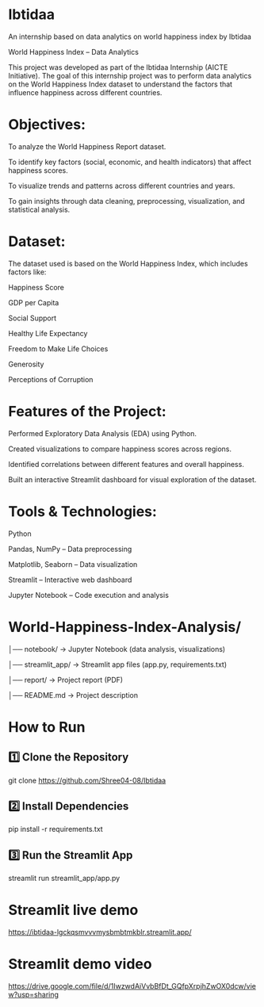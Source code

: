 # Ibtidaa
An internship based on data analytics on world happiness index by Ibtidaa

World Happiness Index – Data Analytics

This project was developed as part of the Ibtidaa Internship (AICTE Initiative). The goal of this internship project was to perform data analytics on the World Happiness Index dataset to understand the factors that influence happiness across different countries.

# Objectives:
 To analyze the World Happiness Report dataset. 

 To identify key factors (social, economic, and health indicators) that affect happiness scores. 
 
 To visualize trends and patterns across different countries and years. 

 To gain insights through data cleaning, preprocessing, visualization, and statistical analysis. 

# Dataset:
 The dataset used is based on the World Happiness Index, which includes factors like:

 Happiness Score 

 GDP per Capita 

 Social Support 

 Healthy Life Expectancy 

 Freedom to Make Life Choices 

 Generosity 

 Perceptions of Corruption 

# Features of the Project:
 Performed Exploratory Data Analysis (EDA) using Python.

 Created visualizations to compare happiness scores across regions. 

 Identified correlations between different features and overall happiness.

 Built an interactive Streamlit dashboard for visual exploration of the dataset. 

# Tools & Technologies:
 Python 

 Pandas, NumPy – Data preprocessing 

 Matplotlib, Seaborn – Data visualization 

 Streamlit – Interactive web dashboard 

 Jupyter Notebook – Code execution and analysis 

# World-Happiness-Index-Analysis/
 │── notebook/        → Jupyter Notebook (data analysis, visualizations) 

 │── streamlit_app/   → Streamlit app files (app.py, requirements.txt) 

 │── report/          → Project report (PDF) 

 │── README.md        → Project description 

# How to Run #
## 1️⃣ Clone the Repository
git clone https://github.com/Shree04-08/Ibtidaa

## 2️⃣ Install Dependencies
pip install -r requirements.txt

## 3️⃣ Run the Streamlit App
streamlit run streamlit_app/app.py

# Streamlit live demo
https://ibtidaa-lgckqsmvvvmysbmbtmkblr.streamlit.app/

# Streamlit demo video
https://drive.google.com/file/d/1IwzwdAiVvbBfDt_GQfpXrpjhZwOX0dcw/view?usp=sharing




